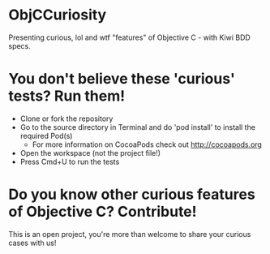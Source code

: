 ObjCCuriosity
=============

Presenting curious, lol and wtf "features" of Objective C - with Kiwi BDD specs.


You don't believe these 'curious' tests? Run them!
=============

- Clone or fork the repository
- Go to the source directory in Terminal and do 'pod install' to install the required Pod(s)
    - For more information on CocoaPods check out http://cocoapods.org
- Open the workspace (not the project file!)
- Press Cmd+U to run the tests


Do you know other curious features of Objective C? Contribute!
=============

This is an open project, you're more than welcome to share your curious cases with us!